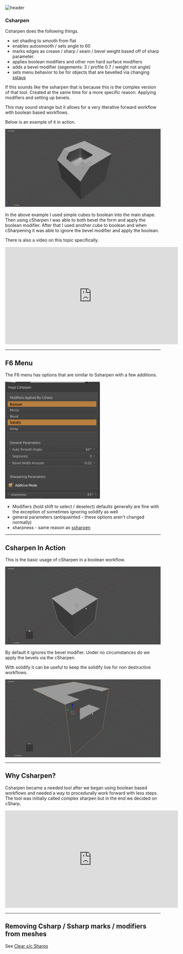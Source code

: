 ![header](img/banner.gif)

### Csharpen

Csharpen does the following things.

- set shading to smooth from flat
- enables autosmooth / sets angle to 60
- marks edges as crease / sharp / seam / bevel weight based off of sharp parameter.
- applies boolean modifiers and other non hard surface modifiers
- adds a bevel modifier (segements: 3 / profile 0.7 / weight not angle)
- sets menu behavior to be for objects that are bevelled via changing [sstaus](sstaus.md)

If this sounds like the ssharpen that is because this is the complex version of that tool. Created at the same time for a more specific reason. Applying modifiers and setting up bevels.

This may sound strange but it allows for a very itterative forward workflow with boolean based workflows.

Below is an example of it in action.

![csharpen](img\csharpen\c1.gif)

In the above example I used simple cubes to boolean into the main shape. Then using cSharpen I was able to both bevel the form and apply the boolean modifier. After that I used another cube to boolean and when cSharpening it was able to ignore the bevel modifier and apply the boolean.


There is also a video on this topic specifically.

<iframe width="560" height="315" src="https://www.youtube.com/embed/5lzfHQBel0o" frameborder="0" allowfullscreen></iframe>

---

## F6 Menu

The F6 menu has options that are similar to Ssharpen with a few additions.

![csharpen](img\csharpen\c2.png)

- Modifiers (hold shift to select / deselect) defaults generally are fine with the exception of sometimes ignoring solidify as well
- general parameters (antiquainted - these options aren't changed normally)
- sharpness - same reason as [ssharpen](ssharpen.md)

---

## Csharpen In Action

This is the basic usage of cSharpen in a boolean workflow.

![csharpen](img\csharpen\c3.gif)

By default it ignores the bevel modifier. Under no circumstances do we apply the bevels via the cSharpen.

With solidify it can be useful to keep the solidify live for non destructive workflows.

![csharpen](img\csharpen\c4.gif)

---

## Why Csharpen?

Csharpen became a needed tool after we began using boolean based workflows and needed a way to procedurally work forward with less steps. The tool was initially called complex sharpen but in the end we decided on cSharp.



<iframe width="560" height="315" src="https://www.youtube.com/embed/N-ihUA3VmtA" frameborder="0" allowfullscreen></iframe>

---

## Removing Csharp / Ssharp marks / modifiers from meshes

See [Clear s/c Sharps](clearssharps.md)
